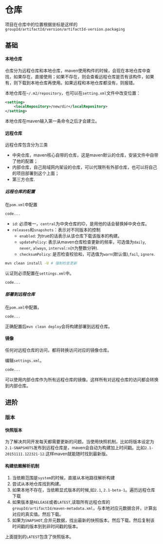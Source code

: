 # 仓库



项目在仓库中的位置根据坐标是这样的```groupId/artifactId/version/artifactId-version.packaging```

## 基础

#### 本地仓库

仓库分为远程仓库和本地仓库，maven使用构件的时候，会现在本地仓库中查找，如果存在，直接使用；如果不存在，则会查看远程仓库是否有该构件，如果有，则下载到本地仓库再使用。如果远程和本地仓库都没有，则报错。

本地仓库在```~/.m2/repository```，也可以在```setting.xml```文件中改变位置：
```xml
<setting>
    <localRepository>/new/dir</localRepository>
</setting>
```
本地仓库在maven输入第一条命令之后才会建立。

#### 远程仓库

远程仓库包含分为三类
- 中央仓库，maven核心自带的仓库，这是maven默认的仓库，安装文件中自带了他的配置；
- 内部仓库，自己局域网内架设的仓库，可以代理所有外部仓库，也可以将自己的项目部署到这个上面；
- 第三方仓库.

##### 远程仓库的配置

在```pom.xml```中配置

```xml
code...
```

- ```id```: 必须唯一，```central```为中央仓库的ID，是用他的话会替换掉中央仓库。
- ```releases```和```snapshots```：表示对不同版本的控制
  * ```enabled```: 为true的话表示从该仓库下载该版本的构建。
  * ```updatePolicy```: 表示从maven仓库检查更新的频率，可选值为```daily```, ```never```, ```always```, ```interval:n```(n为整数分钟).
  * ```checksumPolicy```: 是否检查校验和，可选值为```warn```(默认值),```fail```, ```ignore```.

```bash
mvn clean install -U # 强制检查更新
```

认证则必须配置在```settings.xml```中。

```xml
code...
```

##### 部署到远程仓库

在```pom.xml```中配置。
```xml
code...
```

正确配置后```mvn clean deploy```会将构建部署到远程仓库。

#### 镜像

任何对远程仓库的访问，都将转换访问对应的镜像仓库。

编辑```settings.xml```。

```xml
code...
```

可以使用内部仓库作为所有远程仓库的镜像。这样所有对远程仓库的访问都会转换到内部仓库。

## 进阶

### 版本

#### 快照版本

为了解决共同开发每天都需要更新的问题。当使用快照机制，比如将版本设定为```2.1-SNAPSHOTS```发布到远程仓库是，maven会自动为构建加上时间戳。比如```2.1-20151111.122321-12```.这样maven就能随时找到最新版。

#### 构建依赖解析机制

1. 当依赖范围是```system```的时候，直接从本地路径解析构建
2. 尝试从本地仓库找到构建。
3. 如果本地不存在，当依赖显式版本的时候,如```2.1```, ```2.1-beta-1```。遍历远程仓库下载
4. 如果版本是```RELEASE```或者```LATEST```,读取所有远程仓库的```groupId/artifactId/maven-metadata.xml```，与本地对应元数据合并，计算出对应的真实值。然后下载。
5. 如果为```SNAPSHOT```,合并元数据，找出最新的快照版本。然后下载。然后复制该时间戳的版本到到非时间戳的版本。

上面提到的```LATEST```包含了快照版本。
